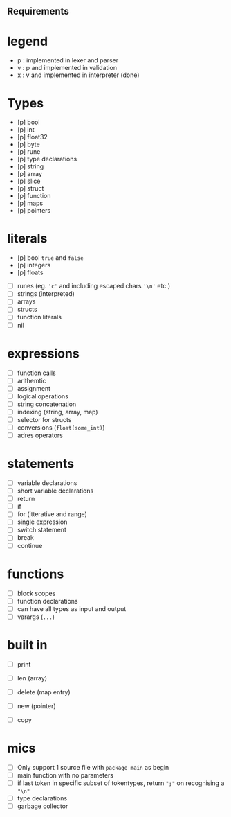 ## Requirements
# legend
- p : implemented in lexer and parser
- v : p and implemented in validation
- x : v and implemented in interpreter (done)

# Types
- [p] bool
- [p] int
- [p] float32
- [p] byte
- [p] rune
- [p] type declarations
- [p] string
- [p] array
- [p] slice
- [p] struct
- [p] function
- [p] maps
- [p] pointers

# literals
- [p] bool `true` and `false`
- [p] integers
- [p] floats
- [ ] runes (eg. `'c'` and including escaped chars `'\n'` etc.)
- [ ] strings (interpreted)
- [ ] arrays
- [ ] structs
- [ ] function literals
- [ ] nil

# expressions
- [ ] function calls
- [ ] arithemtic
- [ ] assignment
- [ ] logical operations
- [ ] string concatenation
- [ ] indexing (string, array, map)
- [ ] selector for structs
- [ ] conversions (`float(some_int)`)
- [ ] adres operators

# statements
- [ ] variable declarations
- [ ] short variable declarations
- [ ] return
- [ ] if
- [ ] for (itterative and range)
- [ ] single expression
- [ ] switch statement
- [ ] break
- [ ] continue

# functions
- [ ] block scopes
- [ ] function declarations
- [ ] can have all types as input and output
- [ ] varargs (`...`)

# built in
- [ ] print
- [ ] len (array)
- [ ] delete (map entry)
- [ ] new (pointer)
- [ ] copy


# mics
- [ ] Only support 1 source file with `package main` as begin
- [ ] main function with no parameters
- [ ] if last token in specific subset of tokentypes, return `";"` on recognising a `"\n"`
- [ ] type declarations
- [ ] garbage collector